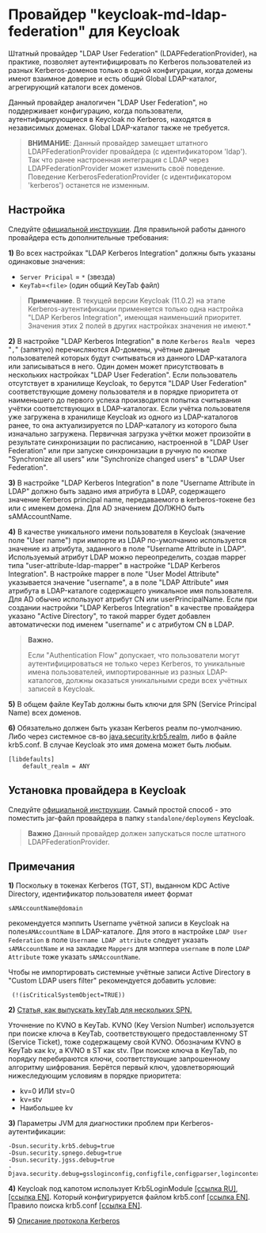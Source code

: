 Провайдер "keycloak-md-ldap-federation" для Keycloak  
====================================================================================

Штатный провайдер "LDAP User Federation" (LDAPFederationProvider), на практике, позволяет аутентифицировать по Kerberos 
пользователей из разных Kerberos-доменов только в одной конфигурации, когда домены имеют взаимное доверие 
и есть общий Global LDAP-каталог, агрегирующий каталоги всех доменов.
   
Данный провайдер аналогичен "LDAP User Federation", но поддерживает конфигурацию, когда пользователи,
аутентифицирующиеся в Keycloak по Kerberos, находятся в независимых доменах. Global LDAP-каталог также не требуется. 

>**ВНИМАНИЕ**: Данный провайдер замещает штатного LDAPFederationProvider провайдера (с идентификатором 'ldap'). Так что
ранее настроенная интеграция с LDAP через LDAPFederationProvider может изменить своё поведение. 
Поведение KerberosFederationProvider (с идентификатором 'kerberos') останется не изменным.


Настройка 
---------
Следуйте [официальной инструкции](https://www.keycloak.org/docs/latest/server_admin/#setup-and-configuration-of-keycloak-server). 
Для правильной работы данного провайдера есть дополнительные требования:

**1)** Во всех настройках "LDAP Kerberos Integration" должны быть указаны одинаковые значения: 
- `Server Pricipal` = `*` (звезда)
- `KeyTab`=`<file>` (один общий KeyTab файл)

>**Примечание**. В текущей версии Keycloak (11.0.2) на этапе Kerberos-аутентификации применяется только одна настройка
"LDAP Kerberos Integration", имеющая наименьший приоритет. Значения этих 2 полей в других настройках значения не имеют.*

**2)** В настройке "LDAP Kerberos Integration" в поле `Kerberos Realm ` через "`,`" (запятую) перечисляются AD-домены,
 учётные данные пользователей которых будут считываться из данного LDAP-каталога или записываться в него. 
 Один домен может присутствовать в нескольких настройках "LDAP User Federation". Если пользователь отсутствует
 в хранилище Keycloak, то берутся "LDAP User Federation" соответствующие домену пользователя и в порядке приоритета от
 наименьшего до первого успеха производится попытка считывания учётки соответствующих в LDAP-каталогах.
 Если учётка пользователя уже загружена в хранилище Keycloak из одного из LDAP-каталогов ранее, то она актуализируется 
 по LDAP-каталогу из которого была изначально загружена. Первичная загрузка учётки может произойти в результате 
 синхронизации по расписанию, настроенной в "LDAP User Federation" или при запуске синхронизации в ручную по кнопке
 "Synchronize all users" или "Synchronize changed users" в "LDAP User Federation". 

**3)** В настройке "LDAP Kerberos Integration" в поле "Username Attribute in LDAP" должно быть задано имя атрибута в LDAP,
 содержащего значение Kerberos principal name, передаваемого в kerberos-токене без или с именем домена. Для AD
 значением ДОЛЖНО быть sAMAccountName.

**4)** В качестве уникального имени пользователя в Keycloak (значение поле "User name") при импорте из LDAP по-умолчанию
используется значение из атрибута, заданного в поле "Username Attribute in LDAP". Используемый атрибут LDAP можно
переопределить, создав mapper типа "user-attribute-ldap-mapper" в настройке "LDAP Kerberos Integration". 
В настройке mapper в поле "User Model Attribute" указывается значение "username", а в поле "LDAP Attribute"
имя атрибута в LDAP-каталоге содержащего уникальное имя пользователя. Для AD обычно используют атрибут CN или userPrincipalName.
Если при создании настройки "LDAP Kerberos Integration" в качестве провайдера указано "Active Directory",
то такой mapper будет добавлен автоматически под именем "username" и с атрибутом CN в LDAP.   

>**Важно.**
>
>Если "Authentication Flow" допускает, что пользователи могут аутентифицироваться не только через
>Kerberos, то уникальные имена пользователей, импортированные из разных LDAP-каталогов, должны оказаться уникальными
>среди всех учётных записей в Keycloak.
  
**5)** В общем файле KeyTab должны быть ключи для SPN (Service Principal Name) всех доменов.
 
**6)** Обязательно должен быть указан Kerberos реалм по-умолчанию. Либо через системное св-во
 [java.security.krb5.realm](https://docs.oracle.com/javase/8/docs/technotes/guides/security/jgss/tutorials/KerberosReq.html),
  либо в файле krb5.conf. В случае Keycloak это имя домена может быть любым.
```
[libdefaults]    
	default_realm = ANY
```
 
 
Установка провайдера в Keycloak
-----------
  Следуйте [официальной инструкции](https://www.keycloak.org/docs/latest/server_development/#registering-provider-implementations).
  Самый простой способ - это  поместить jar-файл провайдера в папку `standalone/deploymens` Keycloak.

> **Важно** Данный провайдер должен запускаться после штатного LDAPFederationProvider. 
 
Примечания
-----------
**1)** Поскольку в токенах Kerberos (TGT, ST), выданном KDC Active Directory, идентификатор пользователя имеет формат
```
sAMAccountName@domain
```     
рекомендуется мэппить Username учётной записи в Keycloak на поле`sAMAccountName` в LDAP-каталоге.
Для этого в настройке `LDAP User Federation` в поле `Username LDAP attribute`  следует указать `sAMAccountName`
и на закладке `Mappers` для мэппера `username` в поле `LDAP Attribute` тоже указать `sAMAccountName`.

Чтобы не импортировать системные учётные записи Active Directory в "Custom LDAP users filter" рекомендуется добавить условие:
``` 
 (!(isCriticalSystemObject=TRUE))
```
**2)** 
[Статья, как выпускать keyTab для нескольких SPN.](https://blog.it-kb.ru/2017/03/24/how-to-create-keytab-file-with-additional-kerberos-service-principal-on-windows-server-and-linux/)
  
Уточнение по KVNO в KeyTab. KVNO (Key Version Number) используется при поиске ключа в KeyTab, соответствующего
предоставленному ST (Service Ticket), тоже содержащему свой KVNO. Обозначим KVNO в KeyTab как kv, а KVNO в ST как stv.
При поиске ключа в KeyTab, по порядку перебираются ключи, соответствующие запрошенному алгоритму шифрования.
Берётся первый ключ, удовлетворяющий нижеследующим условиям в порядке приоритета:
- kv=0 ИЛИ stv=0
- kv=stv
- Наибольшее kv

**3)** Параметры JVM для диагностики проблем при Kerberos-аутентификации:
```
-Dsun.security.krb5.debug=true
-Dsun.security.spnego.debug=true 
-Dsun.security.jgss.debug=true
-Djava.security.debug=gssloginconfig,configfile,configparser,logincontext
```   
**4)** Keycloak под капотом использует Krb5LoginModule [[ссылка RU]](http://spec-zone.ru/RU/Java/Docs/8/jre/api/security/jaas/spec/com/sun/security/auth/module/Krb5LoginModule.html),
[[ссылка EN]](https://docs.oracle.com/javase/8/docs/jre/api/security/jaas/spec/com/sun/security/auth/module/Krb5LoginModule.html).
Который конфигурируется файлом krb5.conf [[ссылка EN]](http://web.mit.edu/kerberos/krb5-1.12/doc/admin/conf_files/krb5_conf.html).
Правило поиска krb5.conf [[ссылка EN]](https://docs.oracle.com/javase/8/docs/technotes/guides/security/jgss/tutorials/KerberosReq.html). 
 
**5)** [Описание протокола Kerberos](https://techcommunity.microsoft.com/t5/ask-the-directory-services-team/kerberos-for-the-busy-admin/ba-p/395083)